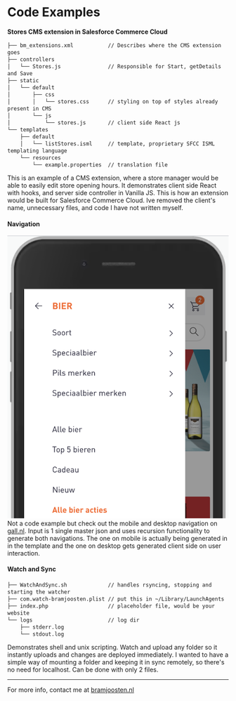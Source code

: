 # Code Examples

**Stores CMS extension in Salesforce Commerce Cloud**

```
├── bm_extensions.xml           // Describes where the CMS extension goes
├── controllers
│   └── Stores.js               // Responsible for Start, getDetails and Save
├── static
│   └── default
│       ├── css
│       │   └── stores.css      // styling on top of styles already present in CMS
│       └── js
│           └── stores.js       // client side React js
└── templates
    ├── default
    │   └── listStores.isml     // template, proprietary SFCC ISML templating language
    └── resources
        └── example.properties  // translation file
```
This is an example of a CMS extension, where a store manager would be able to easily edit store opening hours. It demonstrates client side React with hooks, and server side controller in Vanilla JS. This is how an extension would be built for Salesforce Commerce Cloud. Ive removed the client's name, unnecessary files, and code I have not written myself.

#### Navigation
![Navigation Example](https://github.com/bramjoosten/code-examples/blob/main/nav-example.png)
Not a code example but check out the mobile and desktop navigation on [gall.nl](https://gall.nl). Input is 1 single master json and uses recursion functionality to generate both navigations. The one on mobile is actually being generated in in the template and the one on desktop gets generated client side on user interaction.

#### Watch and Sync
```
├── WatchAndSync.sh             // handles rsyncing, stopping and starting the watcher
├── com.watch-bramjoosten.plist // put this in ~/Library/LaunchAgents
├── index.php                   // placeholder file, would be your website
└── logs                        // log dir
    ├── stderr.log
    └── stdout.log
```
Demonstrates shell and unix scripting. Watch and upload any folder so it instantly uploads and changes are deployed immediately. I wanted to have a simple way of mounting a folder and keeping it in sync remotely, so there's no need for localhost. Can be done with only 2 files.

---
For more info, contact me at [bramjoosten.nl](https://bramjoosten.nl)